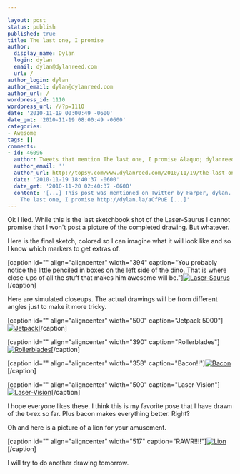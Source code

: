 ```yaml
---

layout: post
status: publish
published: true
title: The last one, I promise
author:
  display_name: Dylan
  login: dylan
  email: dylan@dylanreed.com
  url: /
author_login: dylan
author_email: dylan@dylanreed.com
author_url: /
wordpress_id: 1110
wordpress_url: //?p=1110
date: '2010-11-19 00:00:49 -0600'
date_gmt: '2010-11-19 08:00:49 -0600'
categories:
- Awesome
tags: []
comments:
- id: 46096
  author: Tweets that mention The last one, I promise &laquo; dylanreed.com -- Topsy.com
  author_email: ''
  author_url: http://topsy.com/www.dylanreed.com/2010/11/19/the-last-one-i-promise/?utm_source=pingback&amp;utm_campaign=L2
  date: '2010-11-19 18:40:37 -0600'
  date_gmt: '2010-11-20 02:40:37 -0600'
  content: '[...] This post was mentioned on Twitter by Harper, dylan. dylan said:
    The last one, I promise http://dylan.la/aCfPuE [...]'
---
```


Ok I lied. While this is the last sketchbook shot of the Laser-Saurus I cannot promise that I won't post a picture of the completed drawing. But whatever.

Here is the final sketch, colored so I can imagine what it will look like and so I know which markers to get extras of.

[caption id="" align="aligncenter" width="394" caption="You probably notice the little penciled in boxes on the left side of the dino. That is where close-ups of all the stuff that makes him awesome will be."][![][1]][2][/caption]

   [1]: http://farm2.static.flickr.com/1306/5188060095_6b9d120876_z.jpg (Laser-Saurus)
   [2]: http://farm2.static.flickr.com/1306/5188060095_6b9d120876_z.jpg

Here are simulated closeups. The actual drawings will be from different angles just to make it more tricky.

[caption id="" align="aligncenter" width="500" caption="Jetpack 5000"][![][3]][4][/caption]

   [3]: http://farm2.static.flickr.com/1279/5188060303_0437882f4c.jpg (Jetpack)
   [4]: http://farm2.static.flickr.com/1279/5188060303_0437882f4c_t.jpg

[caption id="" align="aligncenter" width="390" caption="Rollerblades"][![][5]][6][/caption]

   [5]: http://farm2.static.flickr.com/1038/5188662036_a03fa100b4.jpg (Rollerblades)
   [6]: http://farm2.static.flickr.com/1038/5188662036_a03fa100b4_t.jpg

[caption id="" align="aligncenter" width="358" caption="Bacon!!"][![][7]][8][/caption]

   [7]: http://farm5.static.flickr.com/4108/5188661996_74662b5bf1.jpg (Bacon)
   [8]: http://farm5.static.flickr.com/4108/5188661996_74662b5bf1_t.jpg

[caption id="" align="aligncenter" width="500" caption="Laser-Vision"][![][9]][10][/caption]

   [9]: http://farm2.static.flickr.com/1279/5188661942_227942bdcd.jpg (Laser-Vision)
   [10]: http://farm2.static.flickr.com/1279/5188661942_227942bdcd_t.jpg

I hope everyone likes these. I think this is my favorite pose that I have drawn of the t-rex so far. Plus bacon makes everything better. Right?

Oh and here is a picture of a lion for your amusement.

[caption id="" align="aligncenter" width="517" caption="RAWR!!!!"][![][11]][12][/caption]

   [11]: http://farm5.static.flickr.com/4085/5188059651_c4c848a45c_z.jpg (Lion)
   [12]: http://farm5.static.flickr.com/4085/5188059651_74e3c01601_o.jpg

I will try to do another drawing tomorrow.


